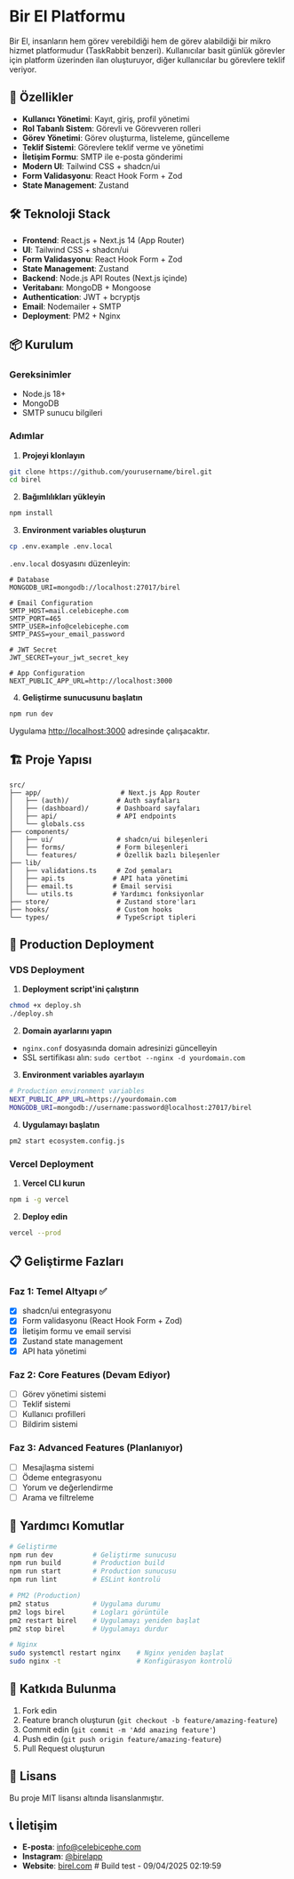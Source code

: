 # Bir El Platformu

Bir El, insanların hem görev verebildiği hem de görev alabildiği bir mikro hizmet platformudur (TaskRabbit benzeri). Kullanıcılar basit günlük görevler için platform üzerinden ilan oluşturuyor, diğer kullanıcılar bu görevlere teklif veriyor.

## 🚀 Özellikler

- **Kullanıcı Yönetimi**: Kayıt, giriş, profil yönetimi
- **Rol Tabanlı Sistem**: Görevli ve Görevveren rolleri
- **Görev Yönetimi**: Görev oluşturma, listeleme, güncelleme
- **Teklif Sistemi**: Görevlere teklif verme ve yönetimi
- **İletişim Formu**: SMTP ile e-posta gönderimi
- **Modern UI**: Tailwind CSS + shadcn/ui
- **Form Validasyonu**: React Hook Form + Zod
- **State Management**: Zustand

## 🛠️ Teknoloji Stack

- **Frontend**: React.js + Next.js 14 (App Router)
- **UI**: Tailwind CSS + shadcn/ui
- **Form Validasyonu**: React Hook Form + Zod
- **State Management**: Zustand
- **Backend**: Node.js API Routes (Next.js içinde)
- **Veritabanı**: MongoDB + Mongoose
- **Authentication**: JWT + bcryptjs
- **Email**: Nodemailer + SMTP
- **Deployment**: PM2 + Nginx

## 📦 Kurulum

### Gereksinimler
- Node.js 18+
- MongoDB
- SMTP sunucu bilgileri

### Adımlar

1. **Projeyi klonlayın**
```bash
git clone https://github.com/yourusername/birel.git
cd birel
```

2. **Bağımlılıkları yükleyin**
```bash
npm install
```

3. **Environment variables oluşturun**
```bash
cp .env.example .env.local
```

`.env.local` dosyasını düzenleyin:
```env
# Database
MONGODB_URI=mongodb://localhost:27017/birel

# Email Configuration
SMTP_HOST=mail.celebicephe.com
SMTP_PORT=465
SMTP_USER=info@celebicephe.com
SMTP_PASS=your_email_password

# JWT Secret
JWT_SECRET=your_jwt_secret_key

# App Configuration
NEXT_PUBLIC_APP_URL=http://localhost:3000
```

4. **Geliştirme sunucusunu başlatın**
```bash
npm run dev
```

Uygulama [http://localhost:3000](http://localhost:3000) adresinde çalışacaktır.

## 🏗️ Proje Yapısı

```
src/
├── app/                    # Next.js App Router
│   ├── (auth)/            # Auth sayfaları
│   ├── (dashboard)/       # Dashboard sayfaları
│   ├── api/               # API endpoints
│   └── globals.css
├── components/
│   ├── ui/                # shadcn/ui bileşenleri
│   ├── forms/             # Form bileşenleri
│   └── features/          # Özellik bazlı bileşenler
├── lib/
│   ├── validations.ts     # Zod şemaları
│   ├── api.ts            # API hata yönetimi
│   ├── email.ts          # Email servisi
│   └── utils.ts          # Yardımcı fonksiyonlar
├── store/                 # Zustand store'ları
├── hooks/                 # Custom hooks
└── types/                 # TypeScript tipleri
```

## 🚀 Production Deployment

### VDS Deployment

1. **Deployment script'ini çalıştırın**
```bash
chmod +x deploy.sh
./deploy.sh
```

2. **Domain ayarlarını yapın**
- `nginx.conf` dosyasında domain adresinizi güncelleyin
- SSL sertifikası alın: `sudo certbot --nginx -d yourdomain.com`

3. **Environment variables ayarlayın**
```bash
# Production environment variables
NEXT_PUBLIC_APP_URL=https://yourdomain.com
MONGODB_URI=mongodb://username:password@localhost:27017/birel
```

4. **Uygulamayı başlatın**
```bash
pm2 start ecosystem.config.js
```

### Vercel Deployment

1. **Vercel CLI kurun**
```bash
npm i -g vercel
```

2. **Deploy edin**
```bash
vercel --prod
```

## 📋 Geliştirme Fazları

### Faz 1: Temel Altyapı ✅
- [x] shadcn/ui entegrasyonu
- [x] Form validasyonu (React Hook Form + Zod)
- [x] İletişim formu ve email servisi
- [x] Zustand state management
- [x] API hata yönetimi

### Faz 2: Core Features (Devam Ediyor)
- [ ] Görev yönetimi sistemi
- [ ] Teklif sistemi
- [ ] Kullanıcı profilleri
- [ ] Bildirim sistemi

### Faz 3: Advanced Features (Planlanıyor)
- [ ] Mesajlaşma sistemi
- [ ] Ödeme entegrasyonu
- [ ] Yorum ve değerlendirme
- [ ] Arama ve filtreleme

## 🔧 Yardımcı Komutlar

```bash
# Geliştirme
npm run dev          # Geliştirme sunucusu
npm run build        # Production build
npm run start        # Production sunucusu
npm run lint         # ESLint kontrolü

# PM2 (Production)
pm2 status           # Uygulama durumu
pm2 logs birel       # Logları görüntüle
pm2 restart birel    # Uygulamayı yeniden başlat
pm2 stop birel       # Uygulamayı durdur

# Nginx
sudo systemctl restart nginx    # Nginx yeniden başlat
sudo nginx -t                   # Konfigürasyon kontrolü
```

## 🤝 Katkıda Bulunma

1. Fork edin
2. Feature branch oluşturun (`git checkout -b feature/amazing-feature`)
3. Commit edin (`git commit -m 'Add amazing feature'`)
4. Push edin (`git push origin feature/amazing-feature`)
5. Pull Request oluşturun

## 📄 Lisans

Bu proje MIT lisansı altında lisanslanmıştır.

## 📞 İletişim

- **E-posta**: info@celebicephe.com
- **Instagram**: [@birelapp](https://instagram.com/birelapp)
- **Website**: [birel.com](https://birel.com)
#   B u i l d   t e s t   -   0 9 / 0 4 / 2 0 2 5   0 2 : 1 9 : 5 9  
 